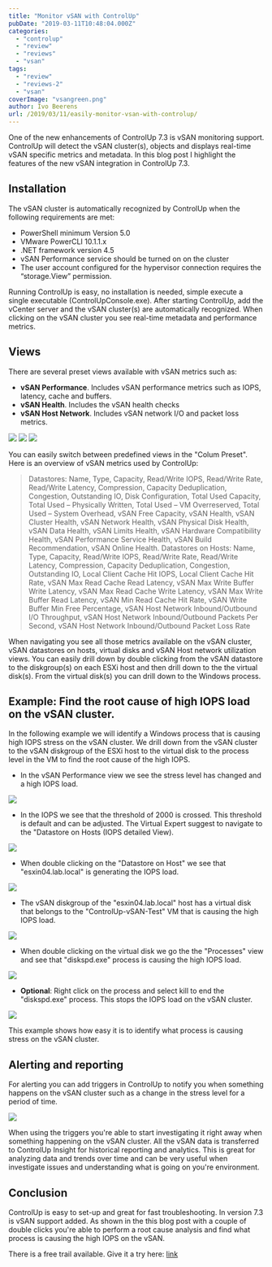 ```yaml
---
title: "Monitor vSAN with ControlUp"
pubDate: "2019-03-11T10:48:04.000Z"
categories: 
  - "controlup"
  - "review"
  - "reviews"
  - "vsan"
tags: 
  - "review"
  - "reviews-2"
  - "vsan"
coverImage: "vsangreen.png"
author: Ivo Beerens
url: /2019/03/11/easily-monitor-vsan-with-controlup/
---
```


One of the new enhancements of ControlUp 7.3 is vSAN monitoring support. ControlUp will detect the vSAN cluster(s), objects and displays real-time vSAN specific metrics and metadata. In this blog post I highlight the features of the new vSAN integration in ControlUp 7.3.

## **Installation**

The vSAN cluster is automatically recognized by ControlUp when the following requirements are met:

- PowerShell minimum Version 5.0
- VMware PowerCLI 10.1.1.x
- .NET framework version 4.5
- vSAN Performance service should be turned on on the cluster
- The user account configured for the hypervisor connection requires the “storage.View” permission.

Running ControlUp is easy, no installation is needed, simple execute a single executable (ControlUpConsole.exe). After starting ControlUp, add the vCenter server and the vSAN cluster(s) are automatically recognized. When clicking on the vSAN cluster you see real-time metadata and performance metrics.

## **Views**

There are several preset views available with vSAN metrics such as:

- **vSAN Performance**. Includes vSAN performance metrics such as IOPS, latency, cache and buffers.
- **vSAN Health**. Includes the vSAN health checks
- **vSAN Host Network**. Includes vSAN network I/O and packet loss metrics.

[![](images/health-300x168.png)](images/health.png) [![](images/vSAN-Host-Network-300x169.png)](/images//vSAN-Host-Network.png) [![](images/vsangreen-300x168.png)](/images/vsangreen.png)

You can easily switch between predefined views in the "Colum Preset". Here is an overview of vSAN metrics used by ControlUp:

>Datastores: Name, Type, Capacity, Read/Write IOPS, Read/Write Rate, Read/Write Latency, Compression, Capacity Deduplication, Congestion, Outstanding IO, Disk Configuration, Total Used Capacity, Total Used – Physically Written, Total Used – VM Overreserved, Total Used – System Overhead, vSAN Free Capacity, vSAN Health, vSAN Cluster Health, vSAN Network Health, vSAN Physical Disk Health, vSAN Data Health, vSAN Limits Health, vSAN Hardware Compatibility Health, vSAN Performance Service Health, vSAN Build Recommendation, vSAN Online Health.
Datastores on Hosts: Name, Type, Capacity, Read/Write IOPS, Read/Write Rate, Read/Write Latency, Compression, Capacity Deduplication, Congestion, Outstanding IO, Local Client Cache Hit IOPS, Local Client Cache Hit Rate, vSAN Max Read Cache Read Latency, vSAN Max Write Buffer Write Latency, vSAN Max Read Cache Write Latency, vSAN Max Write Buffer Read Latency, vSAN Min Read Cache Hit Rate, vSAN Write Buffer Min Free Percentage, vSAN Host Network Inbound/Outbound I/O Throughput, vSAN Host Network Inbound/Outbound Packets Per Second, vSAN Host Network Inbound/Outbound Packet Loss Rate

When navigating you see all those metrics available on the vSAN cluster, vSAN datastores on hosts, virtual disks and vSAN Host network utilization views. You can easily drill down by double clicking from the vSAN datastore to the diskgroup(s) on each ESXi host and then drill down to the the virtual disk(s). From the virtual disk(s) you can drill down to the Windows process.

## **Example: Find the root cause of high IOPS load on the vSAN cluster.**

In the following example we will identify a Windows process that is causing high IOPS stress on the vSAN cluster. We drill down from the vSAN cluster to the vSAN diskgroup of the ESXi host to the virtual disk to the process level in the VM to find the root cause of the high IOPS.

- In the vSAN Performance view we see the stress level has changed and a high IOPS load.

[![](images/1-300x169.png)](images/1.png)

- In the IOPS we see that the threshold of 2000 is crossed. This threshold is default and can be adjusted. The Virtual Expert suggest to navigate to the "Datastore on Hosts (IOPS detailed View).

[![](images/2a-300x169.png)](images/2a.png)

- When double clicking on the "Datastore on Host" we see that "esxin04.lab.local" is generating the IOPS load.

[![](images/3a-300x169.png)](images/3a.png)

- The vSAN diskgroup of the "esxin04.lab.local" host has a virtual disk that belongs to the "ControlUp-vSAN-Test" VM that is causing the high IOPS load.

[![](images/4-1-300x169.png)](images/4-1.png)

- When double clicking on the virtual disk we go the the "Processes" view and see that "diskspd.exe" process is causing the high IOPS load.

[![](images/6-300x168.png)](images/6.png)

- **Optional**: Right click on the process and select kill to end the "diskspd.exe" process. This stops the IOPS load on the vSAN cluster.

[![](images/kill-300x149.png)](images/kill.png)

This example shows how easy it is to identify what process is causing stress on the vSAN cluster.

## **Alerting and reporting**

For alerting you can add triggers in ControlUp to notify you when something happens on the vSAN cluster such as a change in the stress level for a period of time.

[![](images/vsantrigger-300x199.png)](images/vsantrigger.png)

When using the triggers you're able to start investigating it right away when something happening on the vSAN cluster. All the vSAN data is transferred to ControlUp Insight for historical reporting and analytics. This is great for analyzing data and trends over time and can be very useful when investigate issues and understanding what is going on you're environment.

## **Conclusion**

ControlUp is easy to set-up and great for fast troubleshooting. In version 7.3 is vSAN support added. As shown in the this blog post with a couple of double clicks you're able to perform a root cause analysis and find what process is causing the high IOPS on the vSAN.

There is a free trail available. Give it a try here: [link](https://www.controlup.com/)